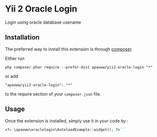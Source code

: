 Yii 2 Oracle Login
==================
Login using oracle database usename

Installation
------------

The preferred way to install this extension is through [composer](http://getcomposer.org/download/).

Either run

```
php composer.phar require --prefer-dist apaoww/yii2-oracle-login "*"
```

or add

```
"apaoww/yii2-oracle-login": "*"
```

to the require section of your `composer.json` file.


Usage
-----

Once the extension is installed, simply use it in your code by  :

```php
<?= \apaoww\oraclelogin\AutoloadExample::widget(); ?>```